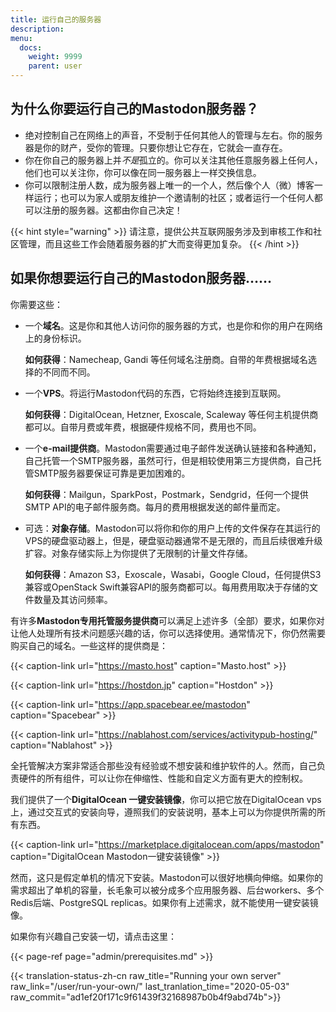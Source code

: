 ```yaml
---
title: 运行自己的服务器
description:
menu:
  docs:
    weight: 9999
    parent: user
---
```


## 为什么你要运行自己的Mastodon服务器？

- 绝对控制自己在网络上的声音，不受制于任何其他人的管理与左右。你的服务器是你的财产，受你的管理。只要你想让它存在，它就会一直存在。
- 你在你自己的服务器上并*不是*孤立的。你可以关注其他任意服务器上任何人，他们也可以关注你，你可以像在同一服务器上一样交换信息。
- 你可以限制注册人数，成为服务器上唯一的一个人，然后像个人（微）博客一样运行；也可以为家人或朋友维护一个邀请制的社区；或者运行一个任何人都可以注册的服务器。这都由你自己决定！

{{< hint style="warning" >}}
请注意，提供公共互联网服务涉及到审核工作和社区管理，而且这些工作会随着服务器的扩大而变得更加复杂。
{{< /hint >}}

## 如果你想要运行自己的Mastodon服务器……

你需要这些：

- 一个**域名**。这是你和其他人访问你的服务器的方式，也是你和你的用户在网络上的身份标识。

  **如何获得**：Namecheap, Gandi 等任何域名注册商。自带的年费根据域名选择的不同而不同。
  
- 一个**VPS**。将运行Mastodon代码的东西，它将始终连接到互联网。

  **如何获得**：DigitalOcean, Hetzner, Exoscale, Scaleway 等任何主机提供商都可以。自带月费或年费，根据硬件规格不同，费用也不同。

- 一个**e-mail提供商**。Mastodon需要通过电子邮件发送确认链接和各种通知，自己托管一个SMTP服务器，虽然可行，但是相较使用第三方提供商，自己托管SMTP服务器要保证可靠是更加困难的。

  **如何获得**：Mailgun，SparkPost，Postmark，Sendgrid，任何一个提供SMTP API的电子邮件服务商。每月的费用根据发送的邮件量而定。

- 可选：**对象存储**。Mastodon可以将你和你的用户上传的文件保存在其运行的VPS的硬盘驱动器上，但是，硬盘驱动器通常不是无限的，而且后续很难升级扩容。对象存储实际上为你提供了无限制的计量文件存储。

  **如何获得**：Amazon S3，Exoscale，Wasabi，Google Cloud，任何提供S3兼容或OpenStack Swift兼容API的服务商都可以。每用费用取决于存储的文件数量及其访问频率。

有许多**Mastodon专用托管服务提供商**可以满足上述许多（全部）要求，如果你对让他人处理所有技术问题感兴趣的话，你可以选择使用。通常情况下，你仍然需要购买自己的域名。一些这样的提供商是：

{{< caption-link url="https://masto.host" caption="Masto.host" >}}

{{< caption-link url="https://hostdon.jp" caption="Hostdon" >}}

{{< caption-link url="https://app.spacebear.ee/mastodon" caption="Spacebear" >}}

{{< caption-link url="https://nablahost.com/services/activitypub-hosting/" caption="Nablahost" >}}

全托管解决方案非常适合那些没有经验或不想安装和维护软件的人。然而，自己负责硬件的所有组件，可以让你在伸缩性、性能和自定义方面有更大的控制权。

我们提供了一个**DigitalOcean 一键安装镜像**，你可以把它放在DigitalOcean vps上，通过交互式的安装向导，遵照我们的安装说明，基本上可以为你提供所需的所有东西。

{{< caption-link url="https://marketplace.digitalocean.com/apps/mastodon" caption="DigitalOcean Mastodon一键安装镜像" >}}

然而，这只是假定单机的情况下安装。Mastodon可以很好地横向伸缩。如果你的需求超出了单机的容量，长毛象可以被分成多个应用服务器、后台workers、多个Redis后端、PostgreSQL replicas。如果你有上述需求，就不能使用一键安装镜像。

如果你有兴趣自己安装一切，请点击这里：

{{< page-ref page="admin/prerequisites.md" >}}

{{< translation-status-zh-cn raw_title="Running your own server" raw_link="/user/run-your-own/" last_tranlation_time="2020-05-03" raw_commit="ad1ef20f171c9f61439f32168987b0b4f9abd74b">}}

